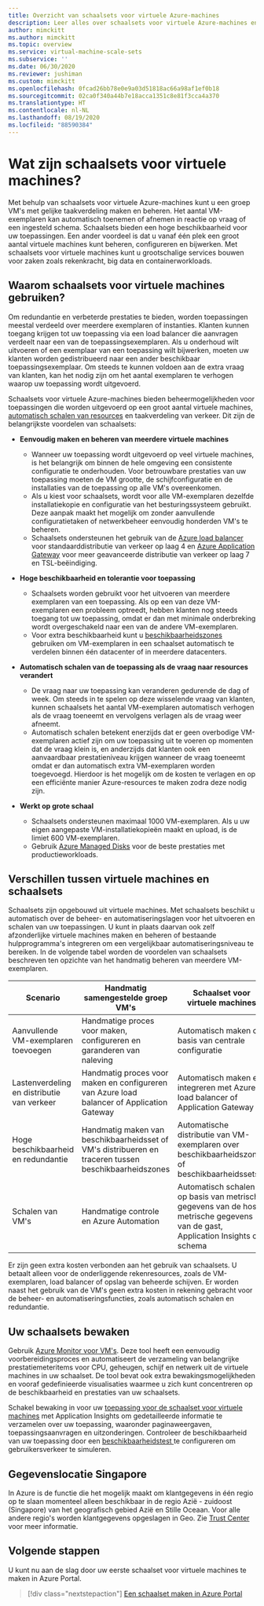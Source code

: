 ```yaml
---
title: Overzicht van schaalsets voor virtuele Azure-machines
description: Leer alles over schaalsets voor virtuele Azure-machines en hoe u toepassingen automatisch kunt schalen
author: mimckitt
ms.author: mimckitt
ms.topic: overview
ms.service: virtual-machine-scale-sets
ms.subservice: ''
ms.date: 06/30/2020
ms.reviewer: jushiman
ms.custom: mimckitt
ms.openlocfilehash: 0fcad26bb78e0e9a03d51818ac66a98af1ef0b18
ms.sourcegitcommit: 02ca0f340a44b7e18acca1351c8e81f3cca4a370
ms.translationtype: HT
ms.contentlocale: nl-NL
ms.lasthandoff: 08/19/2020
ms.locfileid: "88590384"
---
```

# <a name="what-are-virtual-machine-scale-sets"></a>Wat zijn schaalsets voor virtuele machines?
Met behulp van schaalsets voor virtuele Azure-machines kunt u een groep VM's met gelijke taakverdeling maken en beheren. Het aantal VM-exemplaren kan automatisch toenemen of afnemen in reactie op vraag of een ingesteld schema. Schaalsets bieden een hoge beschikbaarheid voor uw toepassingen. Een ander voordeel is dat u vanaf één plek een groot aantal virtuele machines kunt beheren, configureren en bijwerken. Met schaalsets voor virtuele machines kunt u grootschalige services bouwen voor zaken zoals rekenkracht, big data en containerworkloads.


## <a name="why-use-virtual-machine-scale-sets"></a>Waarom schaalsets voor virtuele machines gebruiken?
Om redundantie en verbeterde prestaties te bieden, worden toepassingen meestal verdeeld over meerdere exemplaren of instanties. Klanten kunnen toegang krijgen tot uw toepassing via een load balancer die aanvragen verdeelt naar een van de toepassingsexemplaren. Als u onderhoud wilt uitvoeren of een exemplaar van een toepassing wilt bijwerken, moeten uw klanten worden gedistribueerd naar een ander beschikbaar toepassingsexemplaar. Om steeds te kunnen voldoen aan de extra vraag van klanten, kan het nodig zijn om het aantal exemplaren te verhogen waarop uw toepassing wordt uitgevoerd.

Schaalsets voor virtuele Azure-machines bieden beheermogelijkheden voor toepassingen die worden uitgevoerd op een groot aantal virtuele machines, [automatisch schalen van resources](virtual-machine-scale-sets-autoscale-overview.md) en taakverdeling van verkeer. Dit zijn de belangrijkste voordelen van schaalsets:

- **Eenvoudig maken en beheren van meerdere virtuele machines**
    - Wanneer uw toepassing wordt uitgevoerd op veel virtuele machines, is het belangrijk om binnen de hele omgeving een consistente configuratie te onderhouden. Voor betrouwbare prestaties van uw toepassing moeten de VM grootte, de schijfconfiguratie en de installaties van de toepassing op alle VM's overeenkomen.
    - Als u kiest voor schaalsets, wordt voor alle VM-exemplaren dezelfde installatiekopie en configuratie van het besturingssysteem gebruikt. Deze aanpak maakt het mogelijk om zonder aanvullende configuratietaken of netwerkbeheer eenvoudig honderden VM's te beheren.
    - Schaalsets ondersteunen het gebruik van de [Azure load balancer](../load-balancer/load-balancer-overview.md) voor standaarddistributie van verkeer op laag 4 en [Azure Application Gateway](../application-gateway/overview.md) voor meer geavanceerde distributie van verkeer op laag 7 en TSL-beëindiging.

- **Hoge beschikbaarheid en tolerantie voor toepassing**
    - Schaalsets worden gebruikt voor het uitvoeren van meerdere exemplaren van een toepassing. Als op een van deze VM-exemplaren een probleem optreedt, hebben klanten nog steeds toegang tot uw toepassing, omdat er dan met minimale onderbreking wordt overgeschakeld naar een van de andere VM-exemplaren.
    - Voor extra beschikbaarheid kunt u [beschikbaarheidszones](../availability-zones/az-overview.md) gebruiken om VM-exemplaren in een schaalset automatisch te verdelen binnen één datacenter of in meerdere datacenters.

- **Automatisch schalen van de toepassing als de vraag naar resources verandert**
    - De vraag naar uw toepassing kan veranderen gedurende de dag of week. Om steeds in te spelen op deze wisselende vraag van klanten, kunnen schaalsets het aantal VM-exemplaren automatisch verhogen als de vraag toeneemt en vervolgens verlagen als de vraag weer afneemt.
    - Automatisch schalen betekent enerzijds dat er geen overbodige VM-exemplaren actief zijn om uw toepassing uit te voeren op momenten dat de vraag klein is, en anderzijds dat klanten ook een aanvaardbaar prestatieniveau krijgen wanneer de vraag toeneemt omdat er dan automatisch extra VM-exemplaren worden toegevoegd. Hierdoor is het mogelijk om de kosten te verlagen en op een efficiënte manier Azure-resources te maken zodra deze nodig zijn.

- **Werkt op grote schaal**
    - Schaalsets ondersteunen maximaal 1000 VM-exemplaren. Als u uw eigen aangepaste VM-installatiekopieën maakt en upload, is de limiet 600 VM-exemplaren.
    - Gebruik [Azure Managed Disks](../virtual-machines/windows/managed-disks-overview.md) voor de beste prestaties met productieworkloads.


## <a name="differences-between-virtual-machines-and-scale-sets"></a>Verschillen tussen virtuele machines en schaalsets
Schaalsets zijn opgebouwd uit virtuele machines. Met schaalsets beschikt u automatisch over de beheer- en automatiseringslagen voor het uitvoeren en schalen van uw toepassingen. U kunt in plaats daarvan ook zelf afzonderlijke virtuele machines maken en beheren of bestaande hulpprogramma's integreren om een vergelijkbaar automatiseringsniveau te bereiken. In de volgende tabel worden de voordelen van schaalsets beschreven ten opzichte van het handmatig beheren van meerdere VM-exemplaren.

| Scenario                           | Handmatig samengestelde groep VM's                                                                    | Schaalset voor virtuele machines |
|------------------------------------|----------------------------------------------------------------------------------------|---------------------------|
| Aanvullende VM-exemplaren toevoegen        | Handmatige proces voor maken, configureren en garanderen van naleving                             | Automatisch maken op basis van centrale configuratie |
| Lastenverdeling en distributie van verkeer | Handmatig proces voor maken en configureren van Azure load balancer of Application Gateway      | Automatisch maken en integreren met Azure load balancer of Application Gateway |
| Hoge beschikbaarheid en redundantie   | Handmatig maken van beschikbaarheidsset of VM's distribueren en traceren tussen beschikbaarheidszones | Automatische distributie van VM-exemplaren over beschikbaarheidszones of beschikbaarheidssets |
| Schalen van VM's                     | Handmatige controle en Azure Automation                                                 | Automatisch schalen op basis van metrische gegevens van de host, metrische gegevens van de gast, Application Insights of schema |

Er zijn geen extra kosten verbonden aan het gebruik van schaalsets. U betaalt alleen voor de onderliggende rekenresources, zoals de VM-exemplaren, load balancer of opslag van beheerde schijven. Er worden naast het gebruik van de VM's geen extra kosten in rekening gebracht voor de beheer- en automatiseringsfuncties, zoals automatisch schalen en redundantie.

## <a name="how-to-monitor-your-scale-sets"></a>Uw schaalsets bewaken

Gebruik [Azure Monitor voor VM's](../azure-monitor/insights/vminsights-overview.md). Deze tool heeft een eenvoudig voorbereidingsproces en automatiseert de verzameling van belangrijke prestatiemeteritems voor CPU, geheugen, schijf en netwerk uit de virtuele machines in uw schaalset. De tool bevat ook extra bewakingsmogelijkheden en vooraf gedefinieerde visualisaties waarmee u zich kunt concentreren op de beschikbaarheid en prestaties van uw schaalsets.

Schakel bewaking in voor uw [toepassing voor de schaalset voor virtuele machines](../azure-monitor/app/azure-vm-vmss-apps.md) met Application Insights om gedetailleerde informatie te verzamelen over uw toepassing, waaronder paginaweergaven, toepassingsaanvragen en uitzonderingen. Controleer de beschikbaarheid van uw toepassing door een [beschikbaarheidstest ](../azure-monitor/app/monitor-web-app-availability.md) te configureren om gebruikersverkeer te simuleren.

## <a name="singapore-data-residency"></a>Gegevenslocatie Singapore

In Azure is de functie die het mogelijk maakt om klantgegevens in één regio op te slaan momenteel alleen beschikbaar in de regio Azië - zuidoost (Singapore) van het geografisch gebied Azië en Stille Oceaan. Voor alle andere regio's worden klantgegevens opgeslagen in Geo. Zie [Trust Center](https://azuredatacentermap.azurewebsites.net/) voor meer informatie.

## <a name="next-steps"></a>Volgende stappen
U kunt nu aan de slag door uw eerste schaalset voor virtuele machines te maken in Azure Portal.

> [!div class="nextstepaction"]
> [Een schaalset maken in Azure Portal](quick-create-portal.md)
